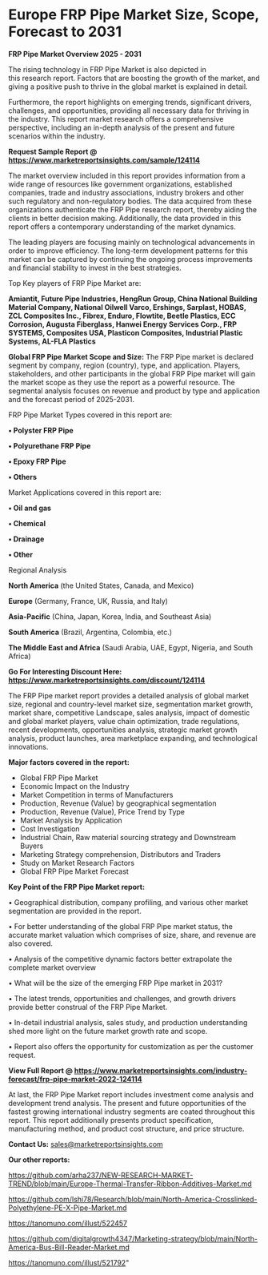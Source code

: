 # Europe FRP Pipe Market Size, Scope, Forecast to 2031

<Strong> FRP Pipe Market Overview 2025 - 2031</strong>

The rising technology in FRP Pipe Market is also depicted in this research report. Factors that are boosting the growth of the market, and giving a positive push to thrive in the global market is explained in detail.

Furthermore, the report highlights on emerging trends, significant drivers, challenges, and opportunities, providing all necessary data for thriving in the industry. This report market research offers a comprehensive perspective, including an in-depth analysis of the present and future scenarios within the industry.

<strong>Request Sample Report @ <a href=https://www.marketreportsinsights.com/sample/124114>https://www.marketreportsinsights.com/sample/124114</a></strong>

The market overview included in this report provides information from a wide range of resources like government organizations, established companies, trade and industry associations, industry brokers and other such regulatory and non-regulatory bodies. The data acquired from these organizations authenticate the FRP Pipe research report, thereby aiding the clients in better decision making. Additionally, the data provided in this report offers a contemporary understanding of the market dynamics.

The leading players are focusing mainly on technological advancements in order to improve efficiency. The long-term development patterns for this market can be captured by continuing the ongoing process improvements and financial stability to invest in the best strategies.

Top Key players of FRP Pipe Market are:

<strong>Amiantit, Future Pipe Industries, HengRun Group, China National Building Material Company, National Oilwell Varco, Ershings, Sarplast, HOBAS, ZCL Composites Inc., Fibrex, Enduro, Flowtite, Beetle Plastics, ECC Corrosion, Augusta Fiberglass, Hanwei Energy Services Corp., FRP SYSTEMS, Composites USA, Plasticon Composites, Industrial Plastic Systems, AL-FLA Plastics</strong>

<strong><b>Global FRP Pipe Market Scope and Size:</b></strong>
The FRP Pipe market is declared segment by company, region (country), type, and application. Players, stakeholders, and other participants in the global FRP Pipe market will gain the market scope as they use the report as a powerful resource. The segmental analysis focuses on revenue and product by type and application and the forecast period of 2025-2031.

FRP Pipe Market Types covered in this report are:

<strong>• Polyster FRP Pipe

• Polyurethane FRP Pipe

• Epoxy FRP Pipe

• Others</strong>

Market Applications covered in this report are:

<strong>• Oil and gas

• Chemical

• Drainage

• Other</strong> 

Regional Analysis

<strong>North America</strong> (the United States, Canada, and Mexico)

<strong>Europe</strong> (Germany, France, UK, Russia, and Italy)

<strong>Asia-Pacific</strong> (China, Japan, Korea, India, and Southeast Asia)

<strong>South America</strong> (Brazil, Argentina, Colombia, etc.)

<strong>The Middle East and Africa</strong> (Saudi Arabia, UAE, Egypt, Nigeria, and South Africa)

<strong>Go For Interesting Discount Here: <a href=https://www.marketreportsinsights.com/discount/124114>https://www.marketreportsinsights.com/discount/124114</a></strong>

The FRP Pipe market report provides a detailed analysis of global market size, regional and country-level market size, segmentation market growth, market share, competitive Landscape, sales analysis, impact of domestic and global market players, value chain optimization, trade regulations, recent developments, opportunities analysis, strategic market growth analysis, product launches, area marketplace expanding, and technological innovations.

<strong><b>Major factors covered in the report:</b></strong>
<ul>
  <li>Global FRP Pipe Market </li>
  <li>Economic Impact on the Industry</li>
  <li>Market Competition in terms of Manufacturers</li>
  <li>Production, Revenue (Value) by geographical segmentation</li>
  <li>Production, Revenue (Value), Price Trend by Type</li>
  <li>Market Analysis by Application</li>
  <li>Cost Investigation</li>
  <li>Industrial Chain, Raw material sourcing strategy and Downstream Buyers</li>
  <li>Marketing Strategy comprehension, Distributors and Traders</li>
  <li>Study on Market Research Factors</li>
  <li>Global FRP Pipe Market Forecast</li>
</ul>

<strong><b>Key Point of the FRP Pipe Market report:</b></strong>

• Geographical distribution, company profiling, and various other market segmentation are provided in the report.

• For better understanding of the global FRP Pipe market status, the accurate market valuation which comprises of size, share, and revenue are also covered.

• Analysis of the competitive dynamic factors better extrapolate the complete market overview

• What will be the size of the emerging FRP Pipe market in 2031?

• The latest trends, opportunities and challenges, and growth drivers provide better construal of the FRP Pipe Market.

• In-detail industrial analysis, sales study, and production understanding shed more light on the future market growth rate and scope.

• Report also offers the opportunity for customization as per the customer request.

<strong><b>View Full Report @ <a href=https://www.marketreportsinsights.com/industry-forecast/frp-pipe-market-2022-124114>https://www.marketreportsinsights.com/industry-forecast/frp-pipe-market-2022-124114</a></b></strong>


At last, the FRP Pipe Market report includes investment come analysis and development trend analysis. The present and future opportunities of the fastest growing international industry segments are coated throughout this report. This report additionally presents product specification, manufacturing method, and product cost structure, and price structure.

<strong>Contact Us:</strong>
sales@marketreportsinsights.com

<strong>Our other reports:</strong>

<a href=https://github.com/arha237/NEW-RESEARCH-MARKET-TREND/blob/main/Europe-Thermal-Transfer-Ribbon-Additives-Market.md>https://github.com/arha237/NEW-RESEARCH-MARKET-TREND/blob/main/Europe-Thermal-Transfer-Ribbon-Additives-Market.md</a>

<a href=https://github.com/Ishi78/Research/blob/main/North-America-Crosslinked-Polyethylene-PE-X-Pipe-Market.md>https://github.com/Ishi78/Research/blob/main/North-America-Crosslinked-Polyethylene-PE-X-Pipe-Market.md</a>

<a href=https://tanomuno.com/illust/522457>https://tanomuno.com/illust/522457</a>

<a href=https://github.com/digitalgrowth4347/Marketing-strategy/blob/main/North-America-Bus-Bill-Reader-Market.md>https://github.com/digitalgrowth4347/Marketing-strategy/blob/main/North-America-Bus-Bill-Reader-Market.md</a>

<a href=https://tanomuno.com/illust/521792>https://tanomuno.com/illust/521792</a>"
